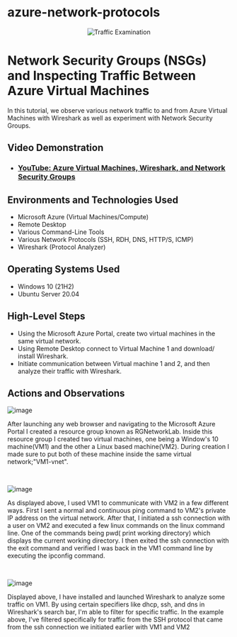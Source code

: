# azure-network-protocols
<p align="center">
<img src="https://i.imgur.com/Ua7udoS.png" alt="Traffic Examination"/>
</p>

<h1>Network Security Groups (NSGs) and Inspecting Traffic Between Azure Virtual Machines</h1>
In this tutorial, we observe various network traffic to and from Azure Virtual Machines with Wireshark as well as experiment with Network Security Groups. <br />


<h2>Video Demonstration</h2>

- ### [YouTube: Azure Virtual Machines, Wireshark, and Network Security Groups](https://www.youtube.com)

<h2>Environments and Technologies Used</h2>

- Microsoft Azure (Virtual Machines/Compute)
- Remote Desktop
- Various Command-Line Tools
- Various Network Protocols (SSH, RDH, DNS, HTTP/S, ICMP)
- Wireshark (Protocol Analyzer)

<h2>Operating Systems Used </h2>

- Windows 10 (21H2)
- Ubuntu Server 20.04

<h2>High-Level Steps</h2>

- Using the Microsoft Azure Portal, create two virtual machines in the same virtual network.
- Using Remote Desktop connect to Virtual Machine 1 and download/ install Wireshark.
- Initiate communication between Virtual machine 1 and 2, and then analyze their traffic with Wireshark.


<h2>Actions and Observations</h2>

<p>

![image](https://github.com/bradgarton13/azure-network-protocols/assets/166873905/56fb7f13-b704-4146-bc64-a211d6a48fc5)

  
</p>
<p>
  After launching any web browser and navigating to the Microsoft Azure Portal I created a resource group known as RGNetworkLab. 
  Inside this resource group I created two virtual machines, one being a Window's 10 machine(VM1) and the other a Linux based machine(VM2).
  During creation I made sure to put both of these machine inside the same virtual network;"VM1-vnet".
</p>
<br />

<p>

![image](https://github.com/bradgarton13/azure-network-protocols/assets/166873905/e33dbd43-14ef-497d-865f-51e5bb2df751)


</p>
<p>
As displayed above, I used VM1 to communicate with VM2 in a few different ways. First I sent a normal and continuous ping command to VM2's private IP address on the virtual network. After that, I initiated a ssh connection with a user on VM2 and executed a few linux commands on the linux command line. One of the commands being pwd( print working directory) which displays the current working directory. I then exited the ssh connection with the exit command and verified I was back in the VM1 command line by executing the ipconfig command.
</p>
<br />


![image](https://github.com/bradgarton13/azure-network-protocols/assets/166873905/2d5740b7-1e91-4ed3-b136-991679fec89c)



</p>
<p>
Displayed above, I have installed and launched Wireshark to analyze some traffic on VM1. By using certain specifiers like dhcp, ssh, and dns in Wireshark's search bar, I'm able to filter for specific traffic. In the example above, I've filtered specifically for traffic from the SSH protocol that came from the ssh connection we initiated earlier with VM1 and VM2
</p>
<br />
